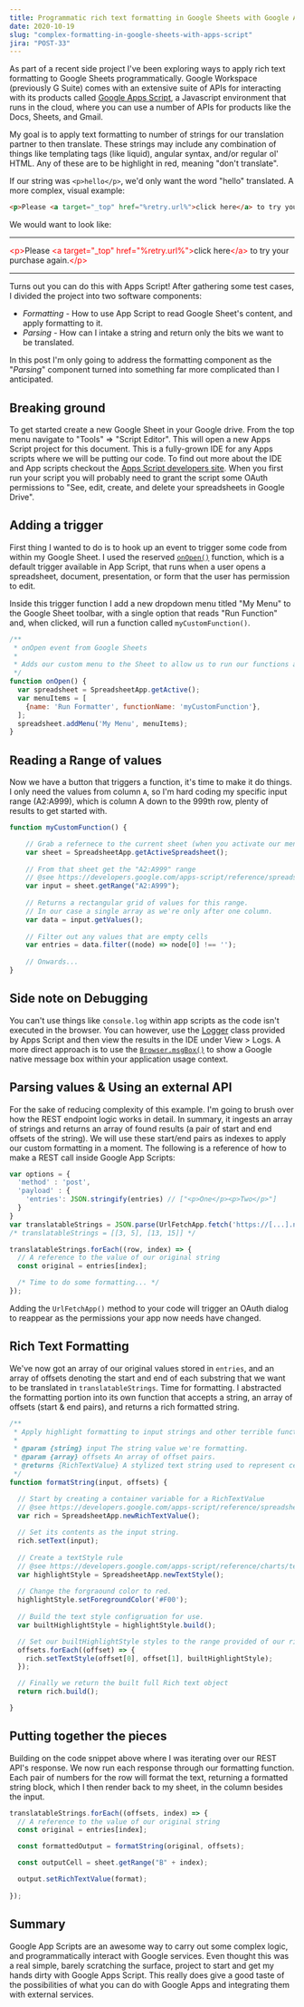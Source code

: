 ```yaml
---
title: Programmatic rich text formatting in Google Sheets with Google Apps Script
date: 2020-10-19
slug: "complex-formatting-in-google-sheets-with-apps-script"
jira: "POST-33"
---
```


As part of a recent side project I've been exploring ways to apply rich text formatting to Google Sheets programmatically. Google Workspace (previously G Suite) comes with an extensive suite of APIs for interacting with its products called [Google Apps Script](https://developers.google.com/apps-script), a Javascript environment that runs in the cloud, where you can use a number of APIs for products like the Docs, Sheets, and Gmail.

My goal is to apply text formatting to number of strings for our translation partner to then translate. These strings may include any combination of things like templating tags (like liquid), angular syntax, and/or regular ol' HTML. Any of these are to be highlight in red, meaning "don't translate". 

If our string was `<p>hello</p>`, we'd only want the word "hello" translated. A more complex, visual example:

```html
<p>Please <a target="_top" href="%retry.url%">click here</a> to try your purchase again.</p>
```

We would want to look like:

---

<span style="color: #f00">&lt;p&gt;</span>Please <span style="color: #f00">&lt;a target="_top" href="%retry.url%"&gt;</span>click here<span style="color: #f00">&lt;/a&gt;</span> to try your purchase again.<span style="color: #f00">&lt;/p&gt;</span>

---

Turns out you can do this with Apps Script! After gathering some test cases, I divided the project into two software components:
 
- *Formatting* - How to use App Script to read Google Sheet's content, and apply formatting to it. 
- *Parsing* - How can I intake a string and return only the bits we want to be translated. 

In this post I'm only going to address the formatting component as the "*Parsing*" component turned into something far more complicated than I anticipated.

## Breaking ground

To get started create a new Google Sheet in your Google drive. From the top menu navigate to "Tools" => "Script Editor". This will open a new Apps Script project for this document. This is a fully-grown IDE for any Apps scripts where we will be putting our code. To find out more about the IDE and App scripts checkout the [Apps Script developers site](https://developers.google.com/apps-script). When you first run your script you will probably need to grant the script some OAuth permissions to "See, edit, create, and delete your spreadsheets in Google Drive".

## Adding a trigger
 
First thing I wanted to do is to hook up an event to trigger some code from within my Google Sheet. I used the reserved [`onOpen()`](https://developers.google.com/apps-script/guides/triggers/#onopene) function, which is a default trigger available in App Script, that runs when a user opens a spreadsheet, document, presentation, or form that the user has permission to edit.

Inside this trigger function I add a new dropdown menu titled "My Menu" to the Google Sheet toolbar, with a single option that reads "Run Function" and, when clicked, will run a function called `myCustomFunction()`.

```js
/**
 * onOpen event from Google Sheets
 *
 * Adds our custom menu to the Sheet to allow us to run our functions at will.
 */
function onOpen() {
  var spreadsheet = SpreadsheetApp.getActive();
  var menuItems = [
    {name: 'Run Formatter', functionName: 'myCustomFunction'},
  ];
  spreadsheet.addMenu('My Menu', menuItems);
}
```

## Reading a Range of values

Now we have a button that triggers a function, it's time to make it do things. I only need the values from column `A`, so I'm hard coding my specific input range (A2:A999), which is column A down to the 999th row, plenty of results to get started with.

```js
function myCustomFunction() {

    // Grab a refernece to the current sheet (when you activate our menu button from `onOpen()`
    var sheet = SpreadsheetApp.getActiveSpreadsheet();
    
    // From that sheet get the "A2:A999" range 
    // @see https://developers.google.com/apps-script/reference/spreadsheet/range
    var input = sheet.getRange("A2:A999");
    
    // Returns a rectangular grid of values for this range. 
    // In our case a single array as we're only after one column.
    var data = input.getValues();
    
    // Filter out any values that are empty cells
    var entries = data.filter((node) => node[0] !== '');
 
    // Onwards...
}
```

## Side note on Debugging

You can't use things like `console.log` within app scripts as the code isn't executed in the browser. You can however, use the [Logger](https://developers.google.com/apps-script/class_logger) class provided by Apps Script and then view the results in the IDE under View > Logs. A more direct approach is to use the [`Browser.msgBox()`](https://developers.google.com/apps-script/reference/base/browser#msgBox(String,ButtonSet)) to show a Google native message box within your application usage context.

## Parsing values & Using an external API

For the sake of reducing complexity of this example. I'm going to brush over how the REST endpoint logic works in detail. 
In summary, it ingests an array of strings and returns an array of found results (a pair of start and end offsets of the string). We will use these start/end pairs as indexes to apply our custom formatting in a moment. The following is a reference of how to make a REST call inside Google App Scripts:

```js
var options = {
  'method' : 'post',  
  'payload' : {
    'entries': JSON.stringify(entries) // ["<p>One</p><p>Two</p>"]
  }
}
var translatableStrings = JSON.parse(UrlFetchApp.fetch('https://[...].ngrok.io/parse', options));
/* translatableStrings = [[3, 5], [13, 15]] */

translatableStrings.forEach((row, index) => {
  // A reference to the value of our original string 
  const original = entries[index];

  /* Time to do some formatting... */
});
```

Adding the `UrlFetchApp()` method to your code will trigger an OAuth dialog to reappear as the permissions your app now needs have changed.

## Rich Text Formatting

We've now got an array of our original values stored in `entries`, and an array of offsets denoting the start and end of each substring that we want to be translated in `translatableStrings`. Time for formatting. I abstracted the formatting portion into its own function that accepts a string, an array of offsets (start & end pairs), and returns a rich formatted string.

```js
/**
 * Apply highlight formatting to input strings and other terrible function comments
 *
 * @param {string} input The string value we're formatting.
 * @param {array} offsets An array of offset pairs.
 * @returns {RichTextValue} A stylized text string used to represent cell text.
 */ 
function formatString(input, offsets) {

  // Start by creating a container variable for a RichTextValue
  // @see https://developers.google.com/apps-script/reference/spreadsheet/rich-text-value
  var rich = SpreadsheetApp.newRichTextValue();
  
  // Set its contents as the input string.
  rich.setText(input);
  
  // Create a textStyle rule
  // @see https://developers.google.com/apps-script/reference/charts/text-style
  var highlightStyle = SpreadsheetApp.newTextStyle();
  
  // Change the forgraound color to red.
  highlightStyle.setForegroundColor('#F00');
  
  // Build the text style configruation for use.
  var builtHighlightStyle = highlightStyle.build();

  // Set our builtHighlightStyle styles to the range provided of our rich text string.
  offsets.forEach((offset) => {
    rich.setTextStyle(offset[0], offset[1], builtHighlightStyle);
  });

  // Finally we return the built full Rich text object
  return rich.build();

}
```

## Putting together the pieces

Building on the code snippet above where I was iterating over our REST API's response. We now run each response through our formatting function. Each pair of numbers for the row will format the text, returning a formatted string block, which I then render back to my sheet, in the column besides the input.

```javascript
translatableStrings.forEach((offsets, index) => {
  // A reference to the value of our original string 
  const original = entries[index];

  const formattedOutput = formatString(original, offsets);

  const outputCell = sheet.getRange("B" + index);

  output.setRichTextValue(format);
  
});
```

## Summary

Google App Scripts are an awesome way to carry out some complex logic, and programmatically interact with Google services. Even thought this was a real simple, barely scratching the surface, project to start and get my hands dirty with Google Apps Script. This really does give a good taste of the possibilities of what you can do with Google Apps and integrating them with external services.
